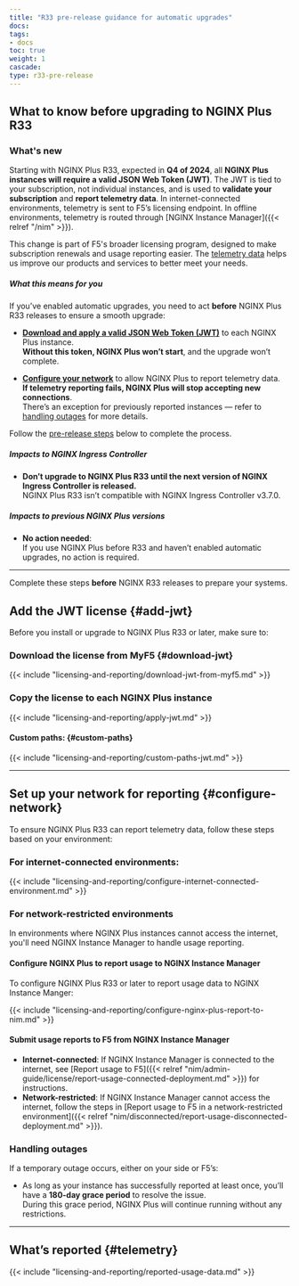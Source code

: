 ```yaml
---
title: "R33 pre-release guidance for automatic upgrades"
docs: 
tags:
- docs
toc: true
weight: 1
cascade:
type: r33-pre-release
---
```


## What to know before upgrading to NGINX Plus R33

### What's new

Starting with NGINX Plus R33, expected in **Q4 of 2024**, all **NGINX Plus instances will require a valid JSON Web Token (JWT)**. The JWT is tied to your subscription, not individual instances, and is used to **validate your subscription** and **report telemetry data**. In internet-connected environments, telemetry is sent to F5’s licensing endpoint. In offline environments, telemetry is routed through [NGINX Instance Manager]({{< relref "/nim" >}}).

This change is part of F5's broader licensing program, designed to make subscription renewals and usage reporting easier. The [telemetry data](#telemetry) helps us improve our products and services to better meet your needs.

##### What this means for you

If you’ve enabled automatic upgrades, you need to act **before** NGINX Plus R33 releases to ensure a smooth upgrade:

- [**Download and apply a valid JSON Web Token (JWT)**](#jwt) to each NGINX Plus instance.  
  **Without this token, NGINX Plus won’t start**, and the upgrade won’t complete.

- [**Configure your network**](#configure-network) to allow NGINX Plus to report telemetry data.  
  **If telemetry reporting fails, NGINX Plus will stop accepting new connections**.  
  There’s an exception for previously reported instances — refer to [handling outages](#handling-outages) for more details.

Follow the [pre-release steps](#steps) below to complete the process.

##### Impacts to NGINX Ingress Controller

- **Don’t upgrade to NGINX Plus R33 until the next version of NGINX Ingress Controller is released.**  
  NGINX Plus R33 isn’t compatible with NGINX Ingress Controller v3.7.0.

##### Impacts to previous NGINX Plus versions

- **No action needed**:  
  If you use NGINX Plus before R33 and haven’t enabled automatic upgrades, no action is required.

---

Complete these steps **before** NGINX R33 releases to prepare your systems.

## Add the JWT license {#add-jwt}

Before you install or upgrade to NGINX Plus R33 or later, make sure to:

### Download the license from MyF5 {#download-jwt}
    
{{< include "licensing-and-reporting/download-jwt-from-myf5.md" >}}

### Copy the license to each NGINX Plus instance

{{< include "licensing-and-reporting/apply-jwt.md" >}}

#### Custom paths: {#custom-paths}

{{< include "licensing-and-reporting/custom-paths-jwt.md" >}}

---

## Set up your network for reporting {#configure-network}

To ensure NGINX Plus R33 can report telemetry data, follow these steps based on your environment:

### For internet-connected environments:

{{< include "licensing-and-reporting/configure-internet-connected-environment.md" >}}

### For network-restricted environments

In environments where NGINX Plus instances cannot access the internet, you'll need NGINX Instance Manager to handle usage reporting.

#### Configure NGINX Plus to report usage to NGINX Instance Manager

To configure NGINX Plus R33 or later to report usage data to NGINX Instance Manger:

{{< include "licensing-and-reporting/configure-nginx-plus-report-to-nim.md" >}}

#### Submit usage reports to F5 from NGINX Instance Manager

- **Internet-connected**: If NGINX Instance Manager is connected to the internet, see [Report usage to F5]({{< relref "nim/admin-guide/license/report-usage-connected-deployment.md" >}}) for instructions.
- **Network-restricted**: If NGINX Instance Manager cannot access the internet, follow the steps in [Report usage to F5 in a network-restricted environment]({{< relref "nim/disconnected/report-usage-disconnected-deployment.md" >}}).

### Handling outages

If a temporary outage occurs, either on your side or F5’s:

- As long as your instance has successfully reported at least once, you’ll have a **180-day grace period** to resolve the issue.  
  During this grace period, NGINX Plus will continue running without any restrictions.

---

## What’s reported {#telemetry}

{{< include "licensing-and-reporting/reported-usage-data.md" >}}
